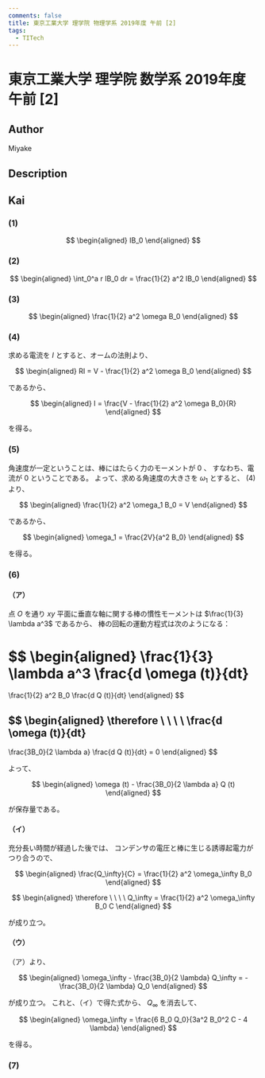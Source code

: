 ```yaml
---
comments: false
title: 東京工業大学 理学院 物理学系 2019年度 午前 [2]
tags:
  - TITech
---
```

# 東京工業大学 理学院 数学系 2019年度 午前 \[2\]

## **Author**
Miyake

## **Description**

## **Kai**
### (1)
$$
  \begin{aligned}
  IB_0
  \end{aligned}
$$

### (2)

$$
  \begin{aligned}
  \int_0^a r IB_0 dr
  = \frac{1}{2} a^2 IB_0
  \end{aligned}
$$

### (3)

$$
  \begin{aligned}
  \frac{1}{2} a^2 \omega B_0
  \end{aligned}
$$

### (4)
求める電流を $I$ とすると、オームの法則より、

$$
  \begin{aligned}
  RI = V - \frac{1}{2} a^2 \omega B_0
  \end{aligned}
$$

であるから、

$$
  \begin{aligned}
  I = \frac{V - \frac{1}{2} a^2 \omega B_0}{R}
  \end{aligned}
$$

を得る。

### (5)
角速度が一定ということは、棒にはたらく力のモーメントが $0$ 、
すなわち、電流が $0$ ということである。
よって、求める角速度の大きさを $\omega_1$ とすると、 (4) より、

$$
\begin{aligned}
\frac{1}{2} a^2 \omega_1 B_0 = V
\end{aligned}
$$

であるから、

$$
\begin{aligned}
\omega_1 = \frac{2V}{a^2 B_0}
\end{aligned}
$$

を得る。

### (6)
#### （ア）
点 $O$ を通り $xy$ 平面に垂直な軸に関する棒の慣性モーメントは
$\frac{1}{3} \lambda a^3$ であるから、
棒の回転の運動方程式は次のようになる：

$$
  \begin{aligned}
  \frac{1}{3} \lambda a^3 \frac{d \omega (t)}{dt}
  =
  \frac{1}{2} a^2 B_0 \frac{d Q (t)}{dt}
  \end{aligned}
$$

$$
  \begin{aligned}
  \therefore
  \ \ \ \ 
  \frac{d \omega (t)}{dt}
  -
  \frac{3B_0}{2 \lambda a} \frac{d Q (t)}{dt}
  = 0
  \end{aligned}
$$

よって、

$$
  \begin{aligned}
  \omega (t) - \frac{3B_0}{2 \lambda a} Q (t)
  \end{aligned}
$$

が保存量である。

#### （イ）
充分長い時間が経過した後では、
コンデンサの電圧と棒に生じる誘導起電力がつり合うので、

$$
\begin{aligned}
\frac{Q_\infty}{C}
= \frac{1}{2} a^2 \omega_\infty B_0
\end{aligned}
$$

$$
\begin{aligned}
\therefore
\ \ \ \ 
Q_\infty
= \frac{1}{2} a^2 \omega_\infty B_0 C
\end{aligned}
$$

が成り立つ。

#### （ウ）
（ア）より、

$$
\begin{aligned}
\omega_\infty - \frac{3B_0}{2 \lambda} Q_\infty
= - \frac{3B_0}{2 \lambda} Q_0
\end{aligned}
$$

が成り立つ。
これと、（イ）で得た式から、 $Q_\infty$ を消去して、

$$
\begin{aligned}
\omega_\infty
= \frac{6 B_0 Q_0}{3a^2 B_0^2 C - 4 \lambda}
\end{aligned}
$$

を得る。

### (7)
